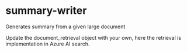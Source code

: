 # summary-writer
Generates summary from a given large document

Update the document_retrieval object with your own, here the retrieval is implementation in Azure AI search.
